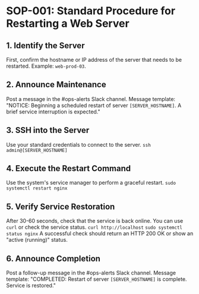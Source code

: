 # SOP-001: Standard Procedure for Restarting a Web Server

## 1. Identify the Server
First, confirm the hostname or IP address of the server that needs to be restarted. Example: `web-prod-03`.

## 2. Announce Maintenance
Post a message in the #ops-alerts Slack channel. 
Message template: "NOTICE: Beginning a scheduled restart of server `[SERVER_HOSTNAME]`. A brief service interruption is expected."

## 3. SSH into the Server
Use your standard credentials to connect to the server.
`ssh admin@[SERVER_HOSTNAME]`

## 4. Execute the Restart Command
Use the system's service manager to perform a graceful restart.
`sudo systemctl restart nginx`

## 5. Verify Service Restoration
After 30-60 seconds, check that the service is back online. You can use `curl` or check the service status.
`curl http://localhost`
`sudo systemctl status nginx`
A successful check should return an HTTP 200 OK or show an "active (running)" status.

## 6. Announce Completion
Post a follow-up message in the #ops-alerts Slack channel.
Message template: "COMPLETED: Restart of server `[SERVER_HOSTNAME]` is complete. Service is restored."